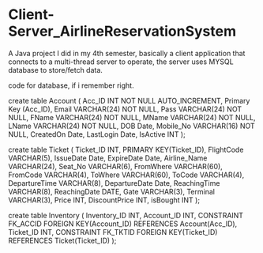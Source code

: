 # Client-Server_AirlineReservationSystem
A Java project I did in my 4th semester, basically a client application that connects to a multi-thread server to operate, the server uses MYSQL database to store/fetch data.

code for database, if i remember right.

create table Account
(
Acc_ID INT NOT NULL AUTO_INCREMENT,
Primary Key (Acc_ID),
Email VARCHAR(24) NOT NULL,
Pass VARCHAR(24) NOT NULL,
FName VARCHAR(24) NOT NULL,
MName VARCHAR(24) NOT NULL,
LName VARCHAR(24) NOT NULL,
DOB Date,
Mobile_No VARCHAR(16) NOT NULL,
CreatedOn Date,
LastLogin Date,
IsActive INT
);

create table Ticket
(
Ticket_ID INT,
PRIMARY KEY(Ticket_ID),
FlightCode VARCHAR(5),
IssueDate Date,
ExpireDate Date,
Airline_Name VARCHAR(24),
Seat_No VARCHAR(6),
FromWhere VARCHAR(60),
FromCode VARCHAR(4),
ToWhere VARCHAR(60),
ToCode VARCHAR(4),
DepartureTime VARCHAR(8),
DepartureDate Date,
ReachingTime VARCHAR(8),
ReachingDate DATE,
Gate VARCHAR(3),
Terminal VARCHAR(3),
Price INT,
DiscountPrice INT,
isBought INT
);

create table Inventory
(
Inventory_ID INT,
Account_ID INT,
CONSTRAINT FK_ACCID FOREIGN KEY(Account_ID) REFERENCES Account(Acc_ID),
Ticket_ID INT,
CONSTRAINT FK_TKTID FOREIGN KEY(Ticket_ID) REFERENCES Ticket(Ticket_ID)
);
